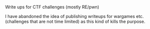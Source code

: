Write ups for CTF challenges (mostly RE/pwn)

I have abandoned the idea of publishing writeups for wargames etc. (challenges that are not time limited) as this kind of kills the purpose.
